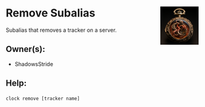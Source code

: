 <h1>Remove Subalias<img align="right" src="../../Data/main.png" width="100px"></h1>

Subalias that removes a tracker on a server.

## Owner(s):
- ShadowsStride

## Help:
`clock remove [tracker name]`
